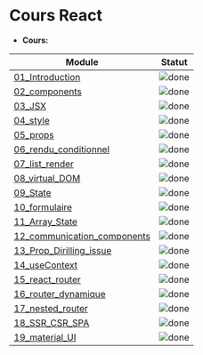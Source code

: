 # Cours React

-   **Cours:**

| Module                                                      | Statut                                                    |
| ----------------------------------------------------------- | --------------------------------------------------------- |
| [01_Introduction](01_Introduction/)                         | ![done](http://img.shields.io/badge/done-brightgreen.svg) |
| [02_components](02_components/)                             | ![done](http://img.shields.io/badge/done-brightgreen.svg) |
| [03_JSX](03_JSX/)                                           | ![done](http://img.shields.io/badge/done-brightgreen.svg) |
| [04_style](04_style/)                                       | ![done](http://img.shields.io/badge/done-brightgreen.svg) |
| [05_props](05_props/)                                       | ![done](http://img.shields.io/badge/done-brightgreen.svg) |
| [06_rendu_conditionnel](06_rendu_conditionnel/)             | ![done](http://img.shields.io/badge/done-brightgreen.svg) |
| [07_list_render](07_list_render/)                           | ![done](http://img.shields.io/badge/done-brightgreen.svg) |
| [08_virtual_DOM](08_virtual_DOM/)                           | ![done](http://img.shields.io/badge/done-brightgreen.svg) |
| [09_State](09_State/)                                       | ![done](http://img.shields.io/badge/done-brightgreen.svg) |
| [10_formulaire](10_formulaire/)                             | ![done](http://img.shields.io/badge/done-brightgreen.svg) |
| [11_Array_State](11_Array_State/)                           | ![done](http://img.shields.io/badge/done-brightgreen.svg) |
| [12_communication_components](12_communication_components/) | ![done](http://img.shields.io/badge/done-brightgreen.svg) |
| [13_Prop_Dirilling_issue](13_Prop_Dirilling_issue/)         | ![done](http://img.shields.io/badge/done-brightgreen.svg) |
| [14_useContext](14_useContext/)                             | ![done](http://img.shields.io/badge/done-brightgreen.svg) |
| [15_react_router](15_react_router/)                         | ![done](http://img.shields.io/badge/done-brightgreen.svg) |
| [16_router_dynamique](16_router_dynamique/)                 | ![done](http://img.shields.io/badge/done-brightgreen.svg) |
| [17_nested_router](17_nested_router/)                       | ![done](http://img.shields.io/badge/done-brightgreen.svg) |
| [18_SSR_CSR_SPA](18_SSR_CSR_SPA/)                           | ![done](http://img.shields.io/badge/done-brightgreen.svg) |
| [19_material_UI](19_material_UI/)                           | ![done](http://img.shields.io/badge/done-brightgreen.svg) |

